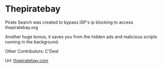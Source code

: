 # Thepiratebay

Pirate Search was created to bypass ISP's ip blocking to access thepiratebay.org

Another huge bonus, it saves you from the hidden ads and malicious scripts running in the background.

Other Contributors: C'Dest

Url: [thepiratebay.com](http://thepiratebay1.herokuapp.com/)
